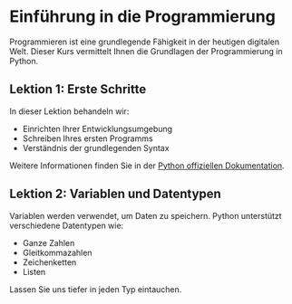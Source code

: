 # Einführung in die Programmierung
Programmieren ist eine grundlegende Fähigkeit in der heutigen digitalen Welt. Dieser Kurs vermittelt Ihnen die Grundlagen der Programmierung in Python.

## Lektion 1: Erste Schritte
In dieser Lektion behandeln wir:
- Einrichten Ihrer Entwicklungsumgebung
- Schreiben Ihres ersten Programms
- Verständnis der grundlegenden Syntax

Weitere Informationen finden Sie in der [Python offiziellen Dokumentation](https://www.python.org/dokument/).

## Lektion 2: Variablen und Datentypen
Variablen werden verwendet, um Daten zu speichern. Python unterstützt verschiedene Datentypen wie:
- Ganze Zahlen
- Gleitkommazahlen
- Zeichenketten
- Listen

Lassen Sie uns tiefer in jeden Typ eintauchen.
